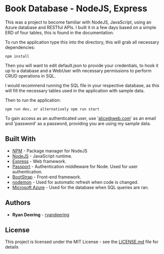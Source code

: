
# Book Database - NodeJS, Express

This was a project to become familiar with NodeJS, JavaScript, using an Azure database and RESTful APIs. I built it in a few days based on a simple ERD of four tables, this is found in the documentation. 


To run the application type this into the directory, this will grab all necessary dependencies:
```
npm install
```

Then you will want to edit default.json to provide your credentials, to hook it up to a database and a WebUser with necessary permissions to perform CRUD operations in SQL.

I would recommend running the SQL file in your respective database, as this will fill the necessary tables used in the application with sample data.

Then to run the application:
```
npm run dev, or alternatively npm run start
```
To gain access as an authenticated user, use 'alice@web.com' as an email and 'password' as a password, providing you are using my sample data. 

## Built With

* [NPM](https://www.npmjs.com/) - Package manager for NodeJS
* [NodeJS](https://nodejs.org/en/) - JavaScript runtime.
* [Express](https://expressjs.com/) - Web framework.
* [Passport](http://www.passportjs.org/) - Authentication middleware for Node. Used for user authentication.
* [BootStrap](https://getbootstrap.com/) - Front-end framework.
* [nodemon](https://nodemon.io/) - Used for automatic refresh when code is changed.
* [Microsoft Azure](https://azure.microsoft.com/) - Used for the database when SQL queries are ran. 


## Authors
* **Ryan Deering** - [ryandeering](https://github.com/ryandeering)

## License

This project is licensed under the MIT License - see the [LICENSE.md](LICENSE.md) file for details
